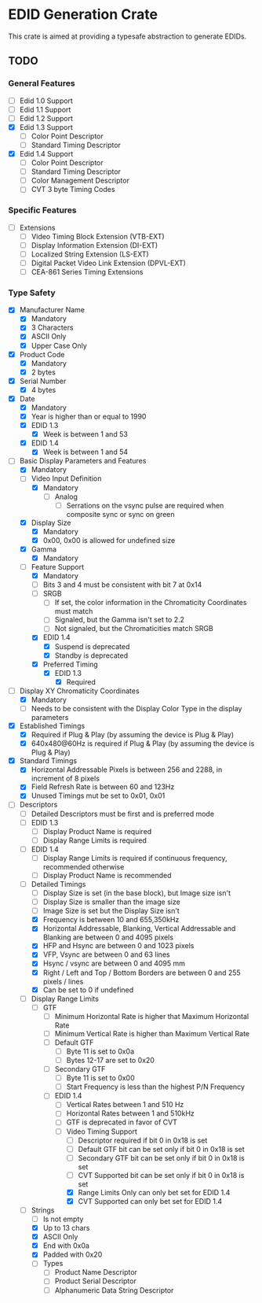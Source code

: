 # EDID Generation Crate

This crate is aimed at providing a typesafe abstraction to generate EDIDs.

## TODO

### General Features

- [ ] Edid 1.0 Support
- [ ] Edid 1.1 Support
- [ ] Edid 1.2 Support
- [x] Edid 1.3 Support
  - [ ] Color Point Descriptor
  - [ ] Standard Timing Descriptor
- [x] Edid 1.4 Support
  - [ ] Color Point Descriptor
  - [ ] Standard Timing Descriptor
  - [ ] Color Management Descriptor
  - [ ] CVT 3 byte Timing Codes

### Specific Features

- [ ] Extensions
  - [ ] Video Timing Block Extension (VTB-EXT)
  - [ ] Display Information Extension (DI-EXT)
  - [ ] Localized String Extension (LS-EXT)
  - [ ] Digital Packet Video Link Extension (DPVL-EXT)
  - [ ] CEA-861 Series Timing Extensions

### Type Safety

- [x] Manufacturer Name
  - [x] Mandatory
  - [x] 3 Characters
  - [x] ASCII Only
  - [x] Upper Case Only

- [x] Product Code
  - [x] Mandatory
  - [x] 2 bytes

- [x] Serial Number
  - [x] 4 bytes

- [x] Date
  - [x] Mandatory
  - [x] Year is higher than or equal to 1990
  - [x] EDID 1.3
    - [x] Week is between 1 and 53
  - [x] EDID 1.4
    - [x] Week is between 1 and 54

- [ ] Basic Display Parameters and Features
  - [x] Mandatory
  - [ ] Video Input Definition
    - [x] Mandatory
      - [ ] Analog
        - [ ] Serrations on the vsync pulse are required when composite sync or sync on green
  - [x] Display Size
    - [x] Mandatory
    - [x] 0x00, 0x00 is allowed for undefined size
  - [x] Gamma
    - [x] Mandatory
  - [ ] Feature Support
    - [x] Mandatory
    - [ ] Bits 3 and 4 must be consistent with bit 7 at 0x14
    - [ ] SRGB
      - [ ] If set, the color information in the Chromaticity Coordinates must match
      - [ ] Signaled, but the Gamma isn't set to 2.2
      - [ ] Not signaled, but the Chromaticities match SRGB
    - [x] EDID 1.4
      - [x] Suspend is deprecated
      - [x] Standby is deprecated
    - [x] Preferred Timing
      - [x] EDID 1.3
        - [x] Required

- [ ] Display XY Chromaticity Coordinates
  - [x] Mandatory
  - [ ] Needs to be consistent with the Display Color Type in the display parameters

- [x] Established Timings
  - [x] Required if Plug & Play (by assuming the device is Plug & Play)
  - [x] 640x480@60Hz is required if Plug & Play (by assuming the device is Plug & Play)

- [x] Standard Timings
  - [x] Horizontal Addressable Pixels is between 256 and 2288, in increment of 8 pixels
  - [x] Field Refresh Rate is between 60 and 123Hz
  - [x] Unused Timings mut be set to 0x01, 0x01

- [ ] Descriptors
  - [ ] Detailed Descriptors must be first and is preferred mode
  - [ ] EDID 1.3
    - [ ] Display Product Name is required
    - [ ] Display Range Limits is required
  - [ ] EDID 1.4
    - [ ] Display Range Limits is required if continuous frequency, recommended otherwise
    - [ ] Display Product Name is recommended
  - [ ] Detailed Timings
    - [ ] Display Size is set (in the base block), but Image size isn't
    - [ ] Display Size is smaller than the image size
    - [ ] Image Size is set but the Display Size isn't
    - [x] Frequency is between 10 and 655,350kHz
    - [x] Horizontal Addressable, Blanking, Vertical Addressable and Blanking are between 0 and 4095 pixels
    - [x] HFP and Hsync are between 0 and 1023 pixels
    - [x] VFP, Vsync are between 0 and 63  lines
    - [x] Hsync / vsync are between 0 and 4095 mm
    - [x] Right / Left and Top / Bottom Borders are between 0 and 255 pixels / lines
    - [x] Can be set to 0 if undefined
  - [ ] Display Range Limits
    - [ ] GTF
      - [ ] Minimum Horizontal Rate is higher that Maximum Horizontal Rate
      - [ ] Minimum Vertical Rate is higher than Maximum Vertical Rate
      - [ ] Default GTF
        - [ ] Byte 11 is set to 0x0a
        - [ ] Bytes 12-17 are set to 0x20
      - [ ] Secondary GTF
        - [ ] Byte 11 is set to 0x00
        - [ ] Start Frequency is less than the highest P/N Frequency
      - [ ] EDID 1.4
        - [ ] Vertical Rates between 1 and 510 Hz
        - [ ] Horizontal Rates between 1 and 510kHz
        - [ ] GTF is deprecated in favor of CVT
        - [ ] Video Timing Support
          - [ ] Descriptor required if bit 0 in 0x18 is set
          - [ ] Default GTF bit can be set only if bit 0 in 0x18 is set
          - [ ] Secondary GTF bit can be set only if bit 0 in 0x18 is set
          - [ ] CVT Supported bit can be set only if bit 0 in 0x18 is set
          - [x] Range Limits Only can only bet set for EDID 1.4
          - [x] CVT Supported can only bet set for EDID 1.4
  - [ ] Strings
    - [ ] Is not empty
    - [x] Up to 13 chars
    - [x] ASCII Only
    - [x] End with 0x0a
    - [x] Padded with 0x20
    - [ ] Types
      - [ ] Product Name Descriptor
      - [ ] Product Serial Descriptor
      - [ ] Alphanumeric Data String Descriptor
